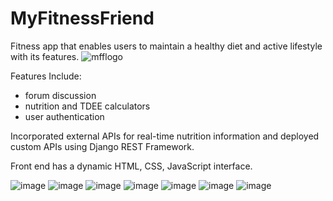# MyFitnessFriend
Fitness app that enables users to maintain a healthy diet and active lifestyle with its features.
![mfflogo](https://github.com/user-attachments/assets/47dacfec-3b6e-43ac-90f5-6a5797f1c1e4)


Features Include:
- forum discussion
- nutrition and TDEE calculators
- user authentication
  
Incorporated external APIs for real-time nutrition information and deployed custom APIs using Django REST Framework.

Front end has a dynamic HTML, CSS, JavaScript interface.


  



![image](https://github.com/user-attachments/assets/3fffd960-4afb-4c9e-8be0-baec48b56f9d)
![image](https://github.com/user-attachments/assets/c66674c2-e3a2-4b68-979a-2f351ec5df0c)
![image](https://github.com/user-attachments/assets/b3ad1517-ce31-4adc-a8ea-de5801c0d1f1)
![image](https://github.com/user-attachments/assets/6dad7801-ff4e-4c9f-9836-266faf9178fd)
![image](https://github.com/user-attachments/assets/212c3d2e-ff28-49fa-9867-ecf614e58cd5)
![image](https://github.com/user-attachments/assets/2f99e894-749c-402c-90e9-8c4290bbfa85)
![image](https://github.com/user-attachments/assets/51a40bc9-af8e-4d54-8460-c898aa5fe565)





